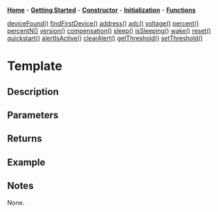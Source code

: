 [**Home**](https://porrey.github.io/max1704x) -
[**Getting Started**](https://porrey.github.io/max1704x/getting-started) -
[**Constructor**](https://porrey.github.io/max1704x/constructor) -
[**Initialization**](https://porrey.github.io/max1704x/initialization) -
[**Functions**](https://porrey.github.io/max1704x/functions)

[deviceFound()](https://porrey.github.io/max1704x/functions/deviceFound)
[findFirstDevice()](https://porrey.github.io/max1704x/functions/findFirstDevice)
[address()](https://porrey.github.io/max1704x/functions/address)
[adc()](https://porrey.github.io/max1704x/functions/adc)
[voltage()](https://porrey.github.io/max1704x/functions/voltage)
[percent()](https://porrey.github.io/max1704x/functions/percent)
[percentN()](https://porrey.github.io/max1704x/functions/percentN)
[version()](https://porrey.github.io/max1704x/functions/percentN)
[compensation()](https://porrey.github.io/max1704x/functions/percentN)
[sleep()](https://porrey.github.io/max1704x/functions/percentN)
[isSleeping()](https://porrey.github.io/max1704x/functions/percentN)
[wake()](https://porrey.github.io/max1704x/functions/percentN)
[reset()](https://porrey.github.io/max1704x/functions/percentN)
[quickstart()](https://porrey.github.io/max1704x/functions/percentN)
[alertIsActive()](https://porrey.github.io/max1704x/functions/percentN)
[clearAlert()](https://porrey.github.io/max1704x/functions/percentN)
[getThreshold()](https://porrey.github.io/max1704x/functions/percentN)
[setThreshold()](https://porrey.github.io/max1704x/functions/percentN)

# Template
## Description


## Parameters


## Returns


## Example


## Notes
None.